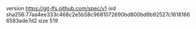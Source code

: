 version https://git-lfs.github.com/spec/v1
oid sha256:77aa4ee333c468c2e5b58c9681072690bd800bd9b92527c16181666583ade7d2
size 519
